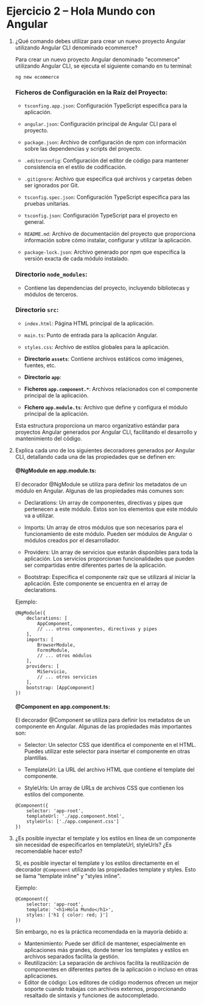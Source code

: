 # Ejercicio 2 – Hola Mundo con Angular

1. ¿Qué comando debes utilizar para crear un nuevo proyecto Angular
    utilizando Angular CLI denominado ecommerce? 

    Para crear un nuevo proyecto Angular denominado "ecommerce" utilizando Angular CLI, se ejecuta el siguiente comando en tu terminal:

    ```
    ng new ecommerce
    ```

    ### Ficheros de Configuración en la Raíz del Proyecto:

    - `tsconfing.app.json`: Configuración TypeScript específica para la aplicación.

    - `angular.json`: Configuración principal de Angular CLI para el proyecto.

    - `package.json`: Archivo de configuración de npm con información sobre las dependencias y scripts del proyecto.

    - `.editorconfig`: Configuración del editor de código para mantener consistencia en el estilo de codificación.

    - `.gitignore`: Archivo que especifica qué archivos y carpetas deben ser ignorados por Git.

    - `tsconfig.spec.json`: Configuración TypeScript específica para las pruebas unitarias.

    - `tsconfig.json`: Configuración TypeScript para el proyecto en general.

    - `README.md`: Archivo de documentación del proyecto que proporciona información sobre cómo instalar, configurar y utilizar la aplicación.

    - `package-lock.json`: Archivo generado por npm que especifica la versión exacta de cada módulo instalado.

    ### Directorio `node_modules`:

    - Contiene las dependencias del proyecto, incluyendo bibliotecas y módulos de terceros.

    ### Directorio `src`:

    - `index.html`: Página HTML principal de la aplicación.

    - `main.ts`: Punto de entrada para la aplicación Angular.

    - `styles.css`: Archivo de estilos globales para la aplicación.

    - **Directorio `assets`**: Contiene archivos estáticos como imágenes, fuentes, etc.

    - **Directorio `app`**:

    - **Ficheros `app.component.*`**: Archivos relacionados con el componente principal de la aplicación.

    - **Fichero `app.module.ts`**: Archivo que define y configura el módulo principal de la aplicación.

    Esta estructura proporciona un marco organizativo estándar para proyectos Angular generados por Angular CLI, facilitando el desarrollo y mantenimiento del código.


2. Explica cada uno de los siguientes decoradores generados por Angular CLI, detallando cada una de las propiedades que se definen en:

    #### @NgModule en app.module.ts:

    El decorador @NgModule se utiliza para definir los metadatos de un módulo en Angular. Algunas de las propiedades más comunes son:

    - Declarations: Un array de componentes, directivas y pipes que pertenecen a este módulo. Estos son los elementos que este módulo va a utilizar.

    - Imports: Un array de otros módulos que son necesarios para el funcionamiento de este módulo. Pueden ser módulos de Angular o módulos creados por el desarrollador.

    - Providers: Un array de servicios que estarán disponibles para toda la aplicación. Los servicios proporcionan funcionalidades que pueden ser compartidas entre diferentes partes de la aplicación.

    - Bootstrap: Especifica el componente raíz que se utilizará al iniciar la aplicación. Este componente se encuentra en el array de declarations.

    Ejemplo:

    ```
    @NgModule({ 
        declarations: [
            AppComponent,
            // ... otros componentes, directivas y pipes
        ],
        imports: [
            BrowserModule,
            FormsModule,
            // ... otros módulos
        ],
        providers: [
            MiServicio,
            // ... otros servicios
        ],
        bootstrap: [AppComponent]
    })
    ``` 

    #### @Component en app.component.ts:

    El decorador @Component se utiliza para definir los metadatos de un componente en Angular. Algunas de las propiedades más importantes son:

    - Selector: Un selector CSS que identifica el componente en el HTML. Puedes utilizar este selector para insertar el componente en otras plantillas.

    - TemplateUrl: La URL del archivo HTML que contiene el template del componente.

    - StyleUrls: Un array de URLs de archivos CSS que contienen los estilos del componente.

    ```
    @Component({ 
        selector: 'app-root',
        templateUrl: './app.component.html',
        styleUrls: ['./app.component.css']
    })
    ```

3. ¿Es posible inyectar el template y los estilos en línea de un componente sin necesidad de especificarlos en templateUrl, styleUrls? ¿Es recomendable hacer esto?

    Sí, es posible inyectar el template y los estilos directamente en el decorador `@Component` utilizando las propiedades template y styles. Esto se llama "template inline" y "styles inline". 

    Ejemplo:

    ```
    @Component({
        selector: 'app-root',
        template: '<h1>Hola Mundo</h1>',
        styles: ['h1 { color: red; }']
    })
    ```

    Sin embargo, no es la práctica recomendada en la mayoría debido a:

    - Mantenimiento: Puede ser difícil de mantener, especialmente en aplicaciones más grandes, donde tener los templates y estilos en archivos separados facilita la gestión.
    - Reutilización: La separación de archivos facilita la reutilización de componentes en diferentes partes de la aplicación o incluso en otras aplicaciones.
    - Editor de código: Los editores de código modernos ofrecen un mejor soporte cuando trabajas con archivos externos, proporcionando resaltado de sintaxis y funciones de autocompletado.
